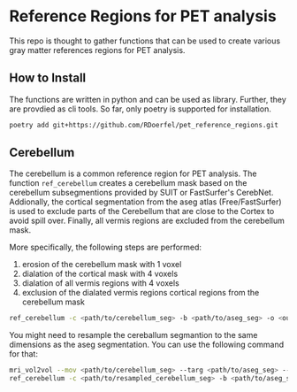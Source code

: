 # Reference Regions for PET analysis
This repo is thought to gather functions that can be used to create various gray matter references regions for PET analysis.  

## How to Install 
The functions are written in python and can be used as library. Further, they are provdied as cli tools. So far, only poetry is supported for installation.

```bash
poetry add git+https://github.com/RDoerfel/pet_reference_regions.git
```

## Cerebellum
The cerebellum is a common reference region for PET analysis. The function `ref_cerebellum` creates a cerebellum mask based on the cerebellum subsegmentions provided by SUIT or FastSurfer's CerebNet. Addionally, the cortical segmentation from the aseg atlas (Free/FastSurfer) is used to exclude parts of the Cerebellum that are close to the Cortex to avoid spill over. Finally, all vermis regions are excluded from the cerebellum mask. 

More specifically, the following steps are performed:
1. erosion of the cerebellum mask with 1 voxel
2. dialation of the cortical mask with 4 voxels
3. dialation of all vermis regions with 4 voxels
4. exclusion of the dialated vermis regions cortical regions from the cerebellum mask

```bash
ref_cerebellum -c <path/to/cerebellum_seg> -b <path/to/aseg_seg> -o <output_path>
```

You might need to resample the cereballum segmantion to the same dimensions as the aseg segmentation. You can use the following command for that:

```bash
mri_vol2vol --mov <path/to/cerebellum_seg> --targ <path/to/aseg_seg> --regheader --o <path/to/resampled_cerebellum_seg> --interp nearest
ref_cerebellum -c <path/to/resampled_cerebellum_seg> -b <path/to/aseg_seg> -o <path/to/refregion>
```
